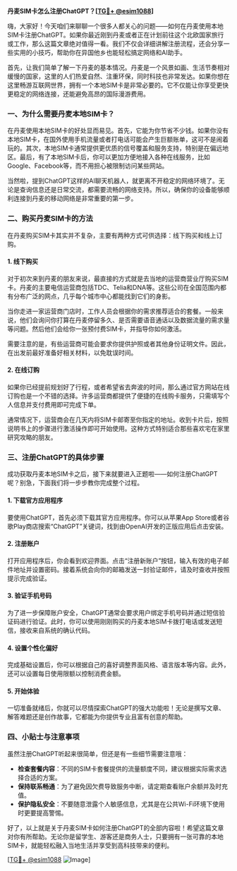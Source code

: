 **丹麦SIM卡怎么注册ChatGPT？[[TG💪+ @esim1088](https://t.me/s/esim1088)]**

嗨，大家好！今天咱们来聊聊一个很多人都关心的问题——如何在丹麦使用本地SIM卡注册ChatGPT。如果你最近刚到丹麦或者正在计划前往这个北欧国家旅行或工作，那么这篇文章绝对值得一看。我们不仅会详细讲解注册流程，还会分享一些实用的小技巧，帮助你在异国他乡也能轻松搞定网络和AI助手。

首先，让我们简单了解一下丹麦的基本情况。丹麦是一个风景如画、生活节奏相对缓慢的国家，这里的人们热爱自然、注重环保，同时科技也非常发达。如果你想在这里畅游互联网世界，拥有一个本地SIM卡是非常必要的。它不仅能让你享受更快更稳定的网络连接，还能避免高昂的国际漫游费用。

### 一、为什么需要丹麦本地SIM卡？

在丹麦使用本地SIM卡的好处显而易见。首先，它能为你节省不少钱。如果你没有本地SIM卡，在国外使用手机流量或者打电话可能会产生巨额账单，这可不是闹着玩的。其次，本地SIM卡通常提供更优质的信号覆盖和服务支持，特别是在偏远地区。最后，有了本地SIM卡后，你可以更加方便地接入各种在线服务，比如Google、Facebook等，而不用担心被限制访问某些网站。

当然啦，提到ChatGPT这样的AI聊天机器人，就更离不开稳定的网络环境了。无论是查询信息还是日常交流，都需要流畅的网络支持。所以，确保你的设备能够顺利连接到丹麦的移动网络是非常重要的第一步。

### 二、购买丹麦SIM卡的方法

在丹麦购买SIM卡其实并不复杂，主要有两种方式可供选择：线下购买和线上订购。

#### 1. 线下购买

对于初次来到丹麦的朋友来说，最直接的方式就是去当地的运营商营业厅购买SIM卡。丹麦的主要电信运营商包括TDC、Telia和DNA等。这些公司在全国范围内都有分布广泛的网点，几乎每个城市中心都能找到它们的身影。

当你走进一家运营商门店时，工作人员会根据你的需求推荐适合的套餐。一般来说，他们会询问你打算在丹麦停留多久、是否需要语音通话以及数据流量的需求量等问题。然后他们会给你一张预付费SIM卡，并指导你如何激活。

需要注意的是，有些运营商可能会要求你提供护照或者其他身份证明文件。因此，在出发前最好准备好相关材料，以免耽误时间。

#### 2. 在线订购

如果你已经提前规划好了行程，或者希望省去奔波的时间，那么通过官方网站在线订购也是一个不错的选择。许多运营商都提供了便捷的在线购卡服务，只需填写个人信息并支付费用即可完成下单。

通常情况下，运营商会在几天内将SIM卡邮寄至你指定的地址。收到卡片后，按照说明书上的步骤进行激活操作即可开始使用。这种方式特别适合那些喜欢宅在家里研究攻略的朋友。

### 三、注册ChatGPT的具体步骤

成功获取丹麦本地SIM卡之后，接下来就要进入正题啦——如何注册ChatGPT呢？别急，下面我们将一步步教你完成整个过程。

#### 1. 下载官方应用程序

要使用ChatGPT，首先必须下载其官方应用程序。你可以从苹果App Store或者谷歌Play商店搜索“ChatGPT”关键词，找到由OpenAI开发的正版应用后点击安装。

#### 2. 注册账户

打开应用程序后，你会看到欢迎界面。点击“注册新账户”按钮，输入有效的电子邮件地址并设置密码。接着系统会向你的邮箱发送一封验证邮件，请及时查收并按照提示完成验证。

#### 3. 验证手机号码

为了进一步保障账户安全，ChatGPT通常会要求用户绑定手机号码并通过短信验证码进行验证。此时，你可以使用刚刚购买的丹麦本地SIM卡拨打电话或发送短信，接收来自系统的确认代码。

#### 4. 设置个性化偏好

完成基础设置后，你可以根据自己的喜好调整界面风格、语言版本等内容。此外，还可以设置每日使用限额以控制消费金额。

#### 5. 开始体验

一切准备就绪后，你就可以尽情探索ChatGPT的强大功能啦！无论是撰写文章、解答难题还是创作故事，它都能为你提供专业且富有创意的帮助。

### 四、小贴士与注意事项

虽然注册ChatGPT听起来很简单，但还是有一些细节需要注意哦：

- **检查套餐内容**：不同的SIM卡套餐提供的流量额度不同，建议根据实际需求选择合适的方案。
- **保持联系畅通**：为了避免因欠费导致服务中断，请定期查看账户余额并及时充值。
- **保护隐私安全**：不要随意泄露个人敏感信息，尤其是在公共Wi-Fi环境下使用时更要提高警惕。

好了，以上就是关于丹麦SIM卡如何注册ChatGPT的全部内容啦！希望这篇文章对你有所帮助。无论你是留学生、游客还是商务人士，只要拥有一张可靠的本地SIM卡，就能轻松融入当地生活并享受到高科技带来的便利。

[[TG💪+ @esim1088](https://t.me/s/esim1088) ![Image](https://i.postimg.cc/4NQfJmqS/Snipaste-2025-05-13-00-14-12.png)]